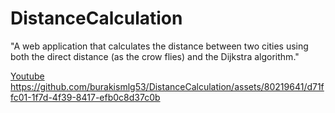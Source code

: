 # DistanceCalculation

"A web application that calculates the distance between two cities using both the direct distance (as the crow flies) and the Dijkstra algorithm."

[Youtube](https://youtu.be/nHs_MrrZ6oQ)
https://github.com/burakismlg53/DistanceCalculation/assets/80219641/d71ffc01-1f7d-4f39-8417-efb0c8d37c0b

